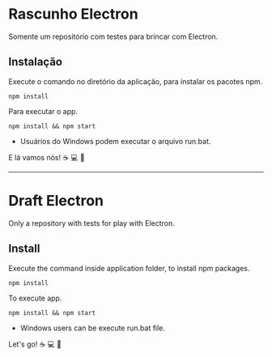 # Rascunho Electron

Somente um repositório com testes para brincar com Electron.

## Instalação

Execute o comando no diretório da aplicação, para instalar os pacotes npm.

    npm install
    
Para executar o app.

    npm install && npm start

* Usuários do Windows podem executar o arquivo run.bat.

E lá vamos nós! :coffee: :computer: :rocket:

---

# Draft Electron

Only a repository with tests for play with Electron.

## Install

Execute the command inside application folder, to install npm packages.

    npm install
    
To execute app.

    npm install && npm start

* Windows users can be execute run.bat file.

Let's go! :coffee: :computer: :rocket:

